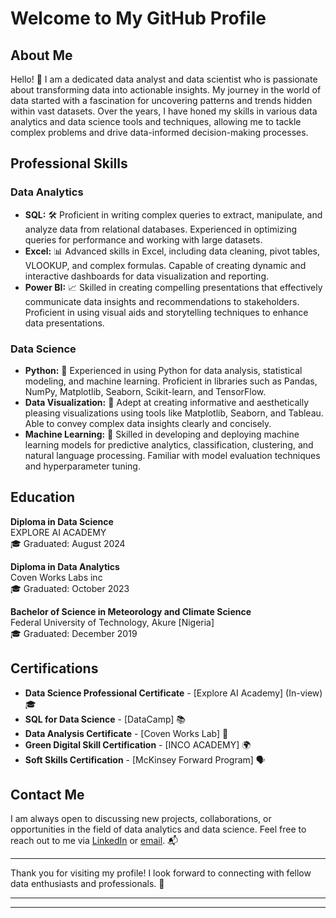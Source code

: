# Welcome to My GitHub Profile

## About Me

Hello! 👋 I am a dedicated data analyst and data scientist who is passionate about transforming data into actionable insights. My journey in the world of data started with a fascination for uncovering patterns and trends hidden within vast datasets. Over the years, I have honed my skills in various data analytics and data science tools and techniques, allowing me to tackle complex problems and drive data-informed decision-making processes.

## Professional Skills

### Data Analytics
- **SQL:** 🛠️ Proficient in writing complex queries to extract, manipulate, and analyze data from relational databases. Experienced in optimizing queries for performance and working with large datasets.
- **Excel:** 📊 Advanced skills in Excel, including data cleaning, pivot tables, VLOOKUP, and complex formulas. Capable of creating dynamic and interactive dashboards for data visualization and reporting.
- **Power BI:** 📈 Skilled in creating compelling presentations that effectively communicate data insights and recommendations to stakeholders. Proficient in using visual aids and storytelling techniques to enhance data presentations.

### Data Science
- **Python:** 🐍 Experienced in using Python for data analysis, statistical modeling, and machine learning. Proficient in libraries such as Pandas, NumPy, Matplotlib, Seaborn, Scikit-learn, and TensorFlow.
- **Data Visualization:** 🌟 Adept at creating informative and aesthetically pleasing visualizations using tools like Matplotlib, Seaborn, and Tableau. Able to convey complex data insights clearly and concisely.
- **Machine Learning:** 🤖 Skilled in developing and deploying machine learning models for predictive analytics, classification, clustering, and natural language processing. Familiar with model evaluation techniques and hyperparameter tuning.

## Education

**Diploma in Data Science**  
EXPLORE AI ACADEMY  
🎓 Graduated: August 2024

**Diploma in Data Analytics**  
Coven Works Labs inc  
🎓 Graduated: October 2023

**Bachelor of Science in Meteorology and Climate Science**  
Federal University of Technology, Akure [Nigeria]  
🎓 Graduated: December 2019

## Certifications

- **Data Science Professional Certificate** - [Explore AI Academy] (In-view) 🎓
- **SQL for Data Science** - [DataCamp] 📚
- **Data Analysis Certificate** - [Coven Works Lab] 📜
- **Green Digital Skill Certification** - [INCO ACADEMY] 🌍
- **Soft Skills Certification** - [McKinsey Forward Program] 🗣️

## Contact Me

I am always open to discussing new projects, collaborations, or opportunities in the field of data analytics and data science. Feel free to reach out to me via [LinkedIn](linkedin.com/in/joshua-akinola) or [email](mailto:olumuyiwa093@gmail.com). 📬

---

Thank you for visiting my profile! I look forward to connecting with fellow data enthusiasts and professionals. 🌟

---

---

<!---
Jomajay/Jomajay is a ✨ special ✨ repository because its `README.md` (this file) appears on your GitHub profile.
You can click the Preview link to take a look at your changes.
--->
